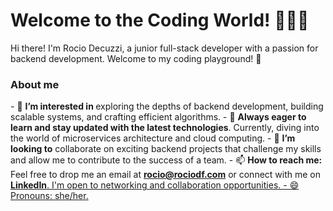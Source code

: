 <h1>Welcome to the Coding World! 👩‍💻🚀</h1>

Hi there! I'm Rocio Decuzzi, a junior full-stack developer with a passion for backend development. Welcome to my coding playground! 👋

<h3>About me</h3>
- 🔭 <b>I’m interested in </b>exploring the depths of backend development, building scalable systems, and crafting efficient algorithms.
- 🌱 <b>Always eager to learn and stay updated with the latest technologies</b>. Currently, diving into the world of microservices architecture and cloud computing.
- 💞️ <b>I’m looking to</b> collaborate on exciting backend projects that challenge my skills and allow me to contribute to the success of a team.
- 📫 <b>How to reach me:</b> Feel free to drop me an email at <a href="mailto:rocio@rociodf.com"><b>rocio@rociodf.com</b></a> or connect with me on <a href="https://www.linkedin.com/in/rociodecuzzifernandez/"><b>LinkedIn</b></<a>. I'm open to networking and collaboration opportunities.
- 😄 Pronouns: she/her.

<!---
rociodecuzzi/rociodecuzzi is a ✨ special ✨ repository because its `README.md` (this file) appears on your GitHub profile.
You can click the Preview link to take a look at your changes.
--->
